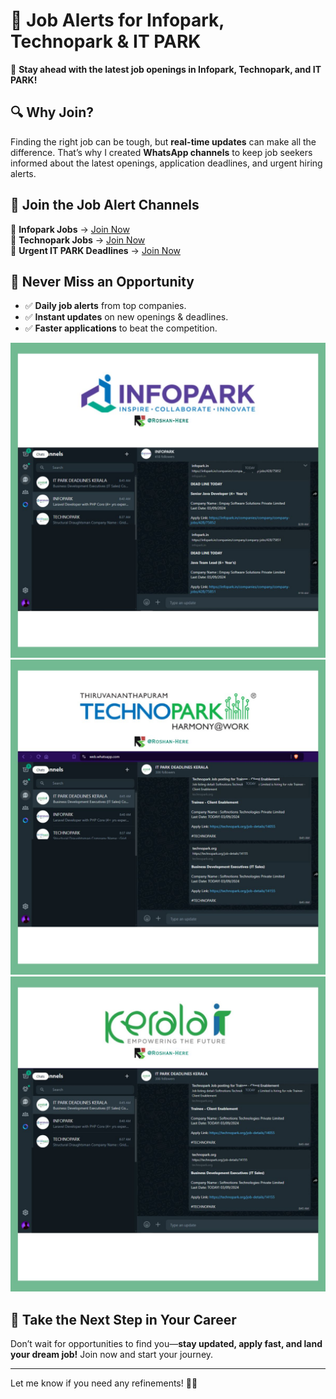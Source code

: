 # 📢 Job Alerts for Infopark, Technopark & IT PARK  

🚀 **Stay ahead with the latest job openings in Infopark, Technopark, and IT PARK!**  

## 🔍 Why Join?  
Finding the right job can be tough, but **real-time updates** can make all the difference. That’s why I created **WhatsApp channels** to keep job seekers informed about the latest openings, application deadlines, and urgent hiring alerts.  

## 🔗 Join the Job Alert Channels  
📌 **Infopark Jobs** → [Join Now](https://whatsapp.com/channel/0029VamYjzW17EmpMRp00O2i)  
📌 **Technopark Jobs** → [Join Now](https://whatsapp.com/channel/0029VahztyM8KMqg5yygBw3M)  
📌 **Urgent IT PARK Deadlines** → [Join Now](https://whatsapp.com/channel/0029VaimMcLKgsNveXcrU50O)  

## 📅 Never Miss an Opportunity  
- ✅ **Daily job alerts** from top companies.  
- ✅ **Instant updates** on new openings & deadlines.  
- ✅ **Faster applications** to beat the competition.  


![INFOPARK](./public/INFOPARK.jpeg)
![TECHNOPARK](./public/TECHNOPARK.jpeg)
![DEADLINE](./public/DEADLINE.jpeg)

## 💼 Take the Next Step in Your Career  
Don’t wait for opportunities to find you—**stay updated, apply fast, and land your dream job!** Join now and start your journey.  

---
Let me know if you need any refinements! 🚀🔥  
